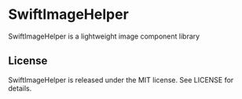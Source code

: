 # SwiftImageHelper
SwiftImageHelper is a lightweight image component library


## License

SwiftImageHelper is released under the MIT license. See LICENSE for details.

